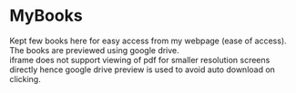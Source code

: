 # MyBooks
Kept few books here for easy access from my webpage (ease of access).  
The books are previewed using google drive.  
iframe does not support viewing of pdf for smaller resolution screens directly hence google drive preview is used to avoid auto download on clicking.

